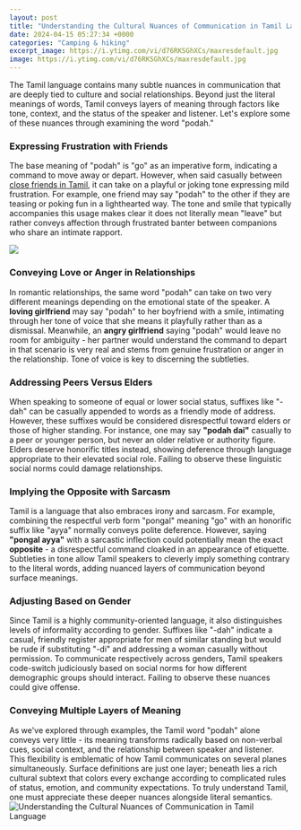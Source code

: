 ```yaml
---
layout: post
title: "Understanding the Cultural Nuances of Communication in Tamil Language"
date: 2024-04-15 05:27:34 +0000
categories: "Camping & hiking"
excerpt_image: https://i.ytimg.com/vi/d76RKSGhXCs/maxresdefault.jpg
image: https://i.ytimg.com/vi/d76RKSGhXCs/maxresdefault.jpg
---
```


The Tamil language contains many subtle nuances in communication that are deeply tied to culture and social relationships. Beyond just the literal meanings of words, Tamil conveys layers of meaning through factors like tone, context, and the status of the speaker and listener. Let's explore some of these nuances through examining the word "podah."
### Expressing Frustration with Friends
The base meaning of "podah" is "go" as an imperative form, indicating a command to move away or depart. However, when said casually between [close friends in Tamil](https://store.fi.io.vn/poodle-lover-dog-mom-520-poodles-1), it can take on a playful or joking tone expressing mild frustration. For example, one friend may say "podah" to the other if they are teasing or poking fun in a lighthearted way. The tone and smile that typically accompanies this usage makes clear it does not literally mean "leave" but rather conveys affection through frustrated banter between companions who share an intimate rapport. 

![](https://i.ytimg.com/vi/CoKkpsZOpHs/maxresdefault.jpg)
### Conveying Love or Anger in Relationships
In romantic relationships, the same word "podah" can take on two very different meanings depending on the emotional state of the speaker. A **loving girlfriend** may say "podah" to her boyfriend with a smile, intimating through her tone of voice that she means it playfully rather than as a dismissal. Meanwhile, an **angry girlfriend** saying "podah" would leave no room for ambiguity - her partner would understand the command to depart in that scenario is very real and stems from genuine frustration or anger in the relationship. Tone of voice is key to discerning the subtleties.
### Addressing Peers Versus Elders 
When speaking to someone of equal or lower social status, suffixes like "-dah" can be casually appended to words as a friendly mode of address. However, these suffixes would be considered disrespectful toward elders or those of higher standing. For instance, one may say **"podah dai"** casually to a peer or younger person, but never an older relative or authority figure. Elders deserve honorific titles instead, showing deference through language appropriate to their elevated social role. Failing to observe these linguistic social norms could damage relationships.
### Implying the Opposite with Sarcasm  
Tamil is a language that also embraces irony and sarcasm. For example, combining the respectful verb form "pongal" meaning "go" with an honorific suffix like "ayya" normally conveys polite deference. However, saying **"pongal ayya"** with a sarcastic inflection could potentially mean the exact **opposite** - a disrespectful command cloaked in an appearance of etiquette. Subtleties in tone allow Tamil speakers to cleverly imply something contrary to the literal words, adding nuanced layers of communication beyond surface meanings.
### Adjusting Based on Gender  
Since Tamil is a highly community-oriented language, it also distinguishes levels of informality according to gender. Suffixes like "-dah" indicate a casual, friendly register appropriate for men of similar standing but would be rude if substituting "-di" and addressing a woman casually without permission. To communicate respectively across genders, Tamil speakers code-switch judiciously based on social norms for how different demographic groups should interact. Failing to observe these nuances could give offense.
### Conveying Multiple Layers of Meaning
As we've explored through examples, the Tamil word "podah" alone conveys very little - its meaning transforms radically based on non-verbal cues, social context, and the relationship between speaker and listener. This flexibility is emblematic of how Tamil communicates on several planes simultaneously. Surface definitions are just one layer; beneath lies a rich cultural subtext that colors every exchange according to complicated rules of status, emotion, and community expectations. To truly understand Tamil, one must appreciate these deeper nuances alongside literal semantics.
![Understanding the Cultural Nuances of Communication in Tamil Language](https://i.ytimg.com/vi/d76RKSGhXCs/maxresdefault.jpg)